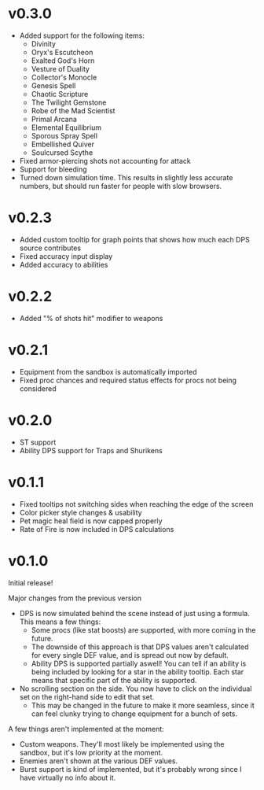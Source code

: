 # v0.3.0
* Added support for the following items:
	* Divinity
	* Oryx's Escutcheon
	* Exalted God's Horn
	* Vesture of Duality
	* Collector's Monocle
	* Genesis Spell
	* Chaotic Scripture
	* The Twilight Gemstone
	* Robe of the Mad Scientist
	* Primal Arcana
	* Elemental Equilibrium
	* Sporous Spray Spell
	* Embellished Quiver
	* Soulcursed Scythe
* Fixed armor-piercing shots not accounting for attack
* Support for bleeding
* Turned down simulation time. This results in slightly less accurate numbers, but should run faster for people with slow browsers.

# v0.2.3
* Added custom tooltip for graph points that shows how much each DPS source contributes
* Fixed accuracy input display
* Added accuracy to abilities 

# v0.2.2
* Added "% of shots hit" modifier to weapons

# v0.2.1
* Equipment from the sandbox is automatically imported
* Fixed proc chances and required status effects for procs not being considered

# v0.2.0 
* ST support
* Ability DPS support for Traps and Shurikens

# v0.1.1
* Fixed tooltips not switching sides when reaching the edge of the screen
* Color picker style changes & usability
* Pet magic heal field is now capped properly
* Rate of Fire is now included in DPS calculations

# v0.1.0

Initial release!

Major changes from the previous version
* DPS is now simulated behind the scene instead of just using a formula. This means a few things:
	* Some procs (like stat boosts) are supported, with more coming in the future.
	* The downside of this approach is that DPS values aren't calculated for every single DEF value, and is spread out now by default.
	* Ability DPS is supported partially aswell! You can tell if an ability is being included by looking for a star in the ability tooltip. Each star means that specific part of the ability is supported.
* No scrolling section on the side. You now have to click on the individual set on the right-hand side to edit that set.
	* This may be changed in the future to make it more seamless, since it can feel clunky trying to change equipment for a bunch of sets.

A few things aren't implemented at the moment:
* Custom weapons. They'll most likely be implemented using the sandbox, but it's low priority at the moment.
* Enemies aren't shown at the various DEF values.
* Burst support is kind of implemented, but it's probably wrong since I have virtually no info about it.